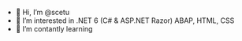 - 👋 Hi, I’m @scetu
- 👀 I’m interested in .NET 6 (C# & ASP.NET Razor) ABAP, HTML, CSS
- 🌱 I’m contantly learning

<!---
scetu/scetu is a ✨ special ✨ repository because its `README.md` (this file) appears on your GitHub profile.
You can click the Preview link to take a look at your changes.
--->
